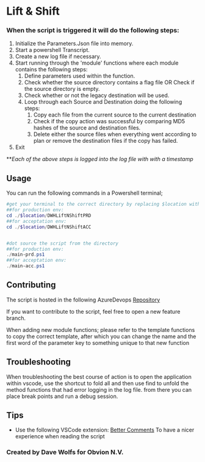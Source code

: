 # Lift & Shift



### When the script is triggered it will do the following steps:

1. Initialize the Parameters.Json file into memory.
1. Start a powershell Transcript.
1. Create a new log file if necessary.
1. Start running through the 'module' functions where each module contains the following steps:
   1. Define parameters used within the function.
   1. Check whether the source directory contains a flag file OR Check if the source directory is empty.
   1. Check whether or not the legacy destination will be used.
   1. Loop through each Source and Destination doing the following steps:
      1. Copy each file from the current source to the current destination
      1. Check if the copy action was successful by comparing MD5 hashes of the source and destination files.
      1. Delete either the source files when everything went according to plan or remove the destination files if the copy has failed.
 1. Exit

**_Each of the above steps is logged into the log file with with a timestamp_
 

## Usage
You can run the following commands in a Powershell terminal;
```powershell
#get your terminal to the correct directory by replacing $location with the path of the script folder
##for production env:
cd ./$location/DWHLiftNShiftPRD
##for acceptation env:
cd ./$location/DWHLiftNShiftACC


#dot source the script from the directory
##for production env:
./main-prd.ps1
##for acceptation env:
./main-acc.ps1
```

## Contributing
The script is hosted in the following AzureDevops [Repository]()
  
If you want to contribute to the script, feel free to open a new feature branch.

When adding new module functions; please refer to the template functions to copy the correct template, after which you can change the name and the first word of the parameter key to something unique to that new function

## Troubleshooting
When troubleshooting the best course of action is to open the application within vscode, use the shortcut to fold all and then use find to unfold the method functions that had error logging in the log file. from there you can place break points and run a debug session.


## Tips
- Use the following VSCode extension: [Better Comments](https://marketplace.visualstudio.com/items?itemName=aaron-bond.better-comments) To have a nicer experience when reading the script
 




### Created by Dave Wolfs for Obvion N.V.
